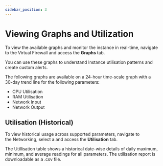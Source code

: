 ```yaml
---
sidebar_position: 3
---
```

# Viewing Graphs and Utilization

To view the available graphs and monitor the instance in real-time, navigate to the Virtual Firewall and access the **Graphs** tab.

You can use these graphs to understand Instance utilisation patterns and create custom alerts.

The following graphs are available on a 24-hour time-scale graph with a 30-day trend line for the following parameters:

- CPU Utilisation
- RAM Utilisation
- Network Input
- Network Output

## Utilisation (Historical)

To view historical usage across supported parameters, navigate to the Networking, select a and access the **Utilisation** tab. 

The Utillisation table shows a historical date-wise details of daily maximum, minimum, and average readings for all parameters. The utilisation report is downloadable as a .csv file.